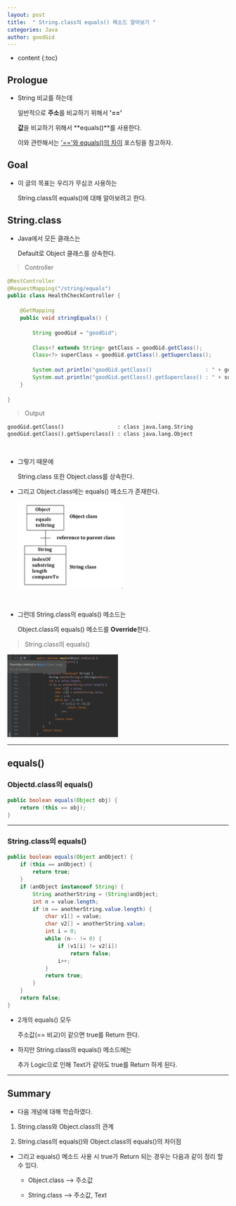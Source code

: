 ```yaml
---
layout: post
title:  " String.class의 equals() 메소드 알아보기 "
categories: Java
author: goodGid
---
```

* content
{:toc}

## Prologue

* String 비교를 하는데 

  일반적으로 **주소**를 비교하기 위해서 **'=='**

  **값**을 비교하기 위해서 **equals()**를 사용한다.

  이와 관련해서는 ['=='와 equals()의 차이]({{site.url}}/What-is-differenece-between-==andeqiuals/) 포스팅을 참고하자.





## Goal

* 이 글의 목표는 우리가 무심코 사용하는

  String.class의 equals()에 대해 알아보려고 한다.



## String.class

* Java에서 모든 클래스는

  Default로 Object 클래스를 상속한다.



> Controller

``` java
@RestController
@RequestMapping("/string/equals")
public class HealthCheckController {

    @GetMapping
    public void stringEquals() {

        String goodGid = "goodGid";

        Class<? extends String> getClass = goodGid.getClass();
        Class<?> superClass = goodGid.getClass().getSuperclass();

        System.out.println("goodGid.getClass()                 : " + getClass);
        System.out.println("goodGid.getClass().getSuperclass() : " + superClass);
    }

}
```

> Output

```
goodGid.getClass()                 : class java.lang.String
goodGid.getClass().getSuperclass() : class java.lang.Object
```

<br>


* 그렇기 때문에 

  String.class 또한 Object.class를 상속한다.

* 그리고 Object.class에는 equals() 메소드가 존재한다.

  <img src="/assets/img/java/Java-Object-String-Equlas_1.png" alt="" style="max-width: 50%;">

<br>

* 그런데 String.class의 equals() 메소드는 

  Object.class의 equals() 메소드를 **Override**한다.

> String.class의 equals()

<img src="/assets/img/java/Java-Object-String-Equlas_2.png" alt="" style="max-width: 50%;">





---

## equals()

### Objectd.class의 equals()

``` java
public boolean equals(Object obj) {
    return (this == obj);
}
```

---


### String.class의 equals()

``` java
public boolean equals(Object anObject) {
    if (this == anObject) {
        return true;
    }
    if (anObject instanceof String) {
        String anotherString = (String)anObject;
        int n = value.length;
        if (n == anotherString.value.length) {
            char v1[] = value;
            char v2[] = anotherString.value;
            int i = 0;
            while (n-- != 0) {
                if (v1[i] != v2[i])
                    return false;
                i++;
            }
            return true;
        }
    }
    return false;
}
```

* 2개의 equals() 모두 

  주소값(== 비교)이 같으면 true를 Return 한다.

* 하지만 String.class의 equals() 메소드에는

  추가 Logic으로 인해 Text가 같아도 true를 Return 하게 된다.


---

## Summary

* 다음 개념에 대해 학습하였다.

1. String.class와 Object.class의 관계

2. String.class의 equals()와 Object.class의 equals()의 차이점

* 그리고 equals() 메소드 사용 시 true가 Return 되는 경우는 다음과 같이 정리 할 수 있다.

  - Object.class --> 주소값

  - String.class --> 주소값, Text
